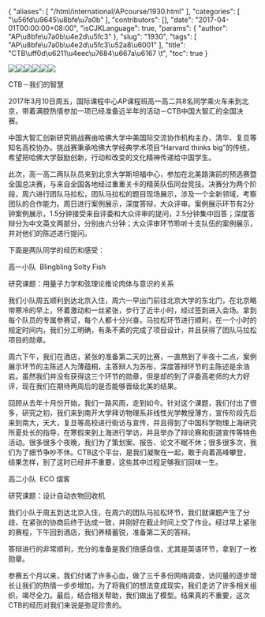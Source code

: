 {
    "aliases": [
        "/html/international/APcourse/1930.html"
    ],
    "categories": [
        "\u56fd\u9645\u8bfe\u7a0b"
    ],
    "contributors": [],
    "date": "2017-04-01T00:00:00+08:00",
    "isCJKLanguage": true,
    "params": {
        "author": "AP\u8bfe\u7a0b\u4e2d\u5fc3"
    },
    "slug": "1930",
    "tags": [
        "AP\u8bfe\u7a0b\u4e2d\u5fc3\u52a8\u6001"
    ],
    "title": "CTB\uff0d\u6211\u4eec\u7684\u667a\u6167 \t",
    "toc": true
}

![](https://cdn.tfls.online/mirror/full/567b9be379ccc5a4d90340323032f3eec6cebd0a.jpg)![](https://cdn.tfls.online/mirror/full/5cbc993fbc2ac892f180b88515f249d48533a4b7.jpg)![](https://cdn.tfls.online/mirror/full/2dada283df18a1094d883811eaeef8f4ca40c97b.jpg)![](https://cdn.tfls.online/mirror/full/86af649503ecd994b4c351624129a65e12089e89.jpg)![](https://cdn.tfls.online/mirror/full/758f5a31d568199d637f0471362350822ce5d723.jpg)![](https://cdn.tfls.online/mirror/full/e2d4c026e540d152b17aee89142bfdc827b9e478.jpg)







CTB－我们的智慧  




2017年3月10日周五，国际课程中心AP课程班高一高二共8名同学乘火车来到北京，带着满腔热情参加一项已经准备近半年的活动－CTB中国大智汇的全国决赛。




中国大智汇创新研究挑战赛由哈佛大学中美国际交流协作机构主办，清华、复旦等知名高校协办。挑战赛秉承哈佛大学经典学术项目“Harvard thinks big”的传统，希望把哈佛大学鼓励创新，行动和改变的文化精神传递给中国学生。




此次，高一高二两队队员来到北京大学斯坦福中心，参加在北美路演前的预选赛暨全国总决赛，与来自全国各地经过重重关卡的精英队伍同台竞技。决赛分为两个阶段，周六进行团队马拉松，团队马拉松的题目现场展示，涉及一个全新领域，考察团队的合作能力。周日进行案例展示，深度答辩，大众评审。案例展示环节有2分钟案例展示，1.5分钟接受来自评委和大众评审的提问，2.5分钟集中回答；深度答辩分为中文英文两部分，分别由六分钟；大众评审环节聆听十支队伍的案例展示，并对他们的陈述进行提问。




下面是两队同学的经历和感受：




高一小队  Blingbling Solty Fish




研究课题：用量子力学和弦理论推论肉体与意识的关系




我们小队周五顺利到达北京入住，周六一早出门前往北京大学的东北门，在北京略带寒冷的早上，怀着激动和一丝紧张，步行了近半小时，经过签到进入会场。拿到每个队员的专属参赛证，每个人都十分兴奋。马拉松环节进行顺利，在一个小时的规定时间内，我们分工明确，有条不紊的完成了项目设计，并且获得了团队马拉松项目的勋章。




周六下午，我们在酒店，紧张的准备第二天的比赛，一直熬到了半夜十二点，案例展示环节的主陈述人为薄蕴桐，主答辩人为苏彤，深度答辩环节的主陈述是余浩岩。虽然我们并没有获得这三个环节的勋章，但是却的到了评委高老师的大力好评，现在我们在期待两周后的是否能够晋级北美的结果。




回顾从去年十月份开始，我们一路风雨，走到如今。针对这个课题，我们付出了很多，研究之初，我们来到南开大学拜访物理系非线性光学教授薄方，宣传阶段先后来到南大，天大，复旦等高校进行街访与宣传，并且得到了中国科学物理上海研究所夏处长的指导，在寒假来到上海进行学访，并且举办了辩论赛和街道宣传等特色活动。很多很多个夜晚，我们为了策划案、报告、论文不眠不休；很多很多次，我们为了细节争吵不休。CTB这个平台，是我们凝聚在一起，敢于向着高峰攀登，结果怎样，到了这时已经并不重要，这些其中过程足够我们回味一生。




高二小队  ECO 熠客




研究课题：设计自动衣物回收机




我们小队于周五到达北京入住，在周六的团队马拉松环节，我们就课题产生了分歧，在紧张的协商后终于达成一致，并刚好在截止时间上交了作业。经过早上紧张的赛程，下午回到酒店，我们养精蓄锐，准备第二天的答辩。




答辩进行的非常顺利，充分的准备是我们倍感自信，尤其是英语环节，拿到了一枚勋章。




参赛五个月以来，我们付诸了许多心血，做了三千多份网络调查，访问量的逐步增长让我们的热情一步步增加，为了将我们的想法变成现实，我们走访了许多相关组织，竭尽全力。最后，结合相关帮助，我们做出了模型。结果真的不重要，这次CTB的经历对我们来说是弥足珍贵的。




              



